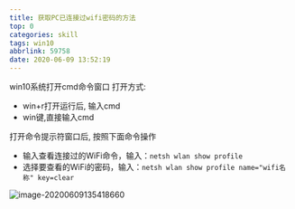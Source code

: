 ```yaml
---
title: 获取PC已连接过wifi密码的方法
top: 0
categories: skill
tags: win10
abbrlink: 59758
date: 2020-06-09 13:52:19
---
```


win10系统打开cmd命令窗口
打开方式:
- win+r打开运行后, 输入cmd
- win键,直接输入cmd

打开命令提示符窗口后, 按照下面命令操作
- 输入查看连接过的WiFi命令，输入：`netsh wlan show profile`
- 选择要查看的WiFi的密码，输入：`netsh wlan show profile name="wifi名称" key=clear`

![image-20200609135418660](https://gitee.com/clearlightY/mapdepot/raw/master/img/20200609135427.png)
